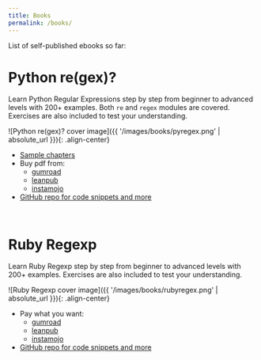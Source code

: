 ```yaml
---
title: Books
permalink: /books/
---
```


List of self-published ebooks so far:

# Python re(gex)?

Learn Python Regular Expressions step by step from beginner to advanced levels with 200+ examples. Both `re` and `regex` modules are covered. Exercises are also included to test your understanding.

![Python re(gex)? cover image]({{ '/images/books/pyregex.png' | absolute_url }}){: .align-center}

* [Sample chapters](https://github.com/learnbyexample/py_regular_expressions/blob/master/sample_chapters/Python_Regex_sample.pdf)
* Buy pdf from:
    * [gumroad](https://gumroad.com/l/py_regex)
    * [leanpub](https://leanpub.com/py_regex)
    * [instamojo](https://www.instamojo.com/learnbyexample/python-regex/)
* [GitHub repo for code snippets and more](https://github.com/learnbyexample/py_regular_expressions)

<br>

# Ruby Regexp

Learn Ruby Regexp step by step from beginner to advanced levels with 200+ examples. Exercises are also included to test your understanding.

![Ruby Regexp cover image]({{ '/images/books/rubyregex.png' | absolute_url }}){: .align-center}

* Pay what you want:
    * [gumroad](https://gumroad.com/l/rubyregexp)
    * [leanpub](https://leanpub.com/rubyregexp)
    * [instamojo](https://www.instamojo.com/learnbyexample/ruby-regexp/)
* [GitHub repo for code snippets and more](https://github.com/learnbyexample/Ruby_Regexp)

